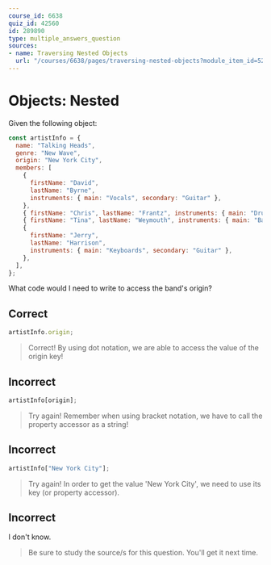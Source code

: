 ```yaml
---
course_id: 6638
quiz_id: 42560
id: 289890
type: multiple_answers_question
sources:
- name: Traversing Nested Objects
  url: "/courses/6638/pages/traversing-nested-objects?module_item_id=523471"
---
```


# Objects: Nested

Given the following object:

```javascript
const artistInfo = {
  name: "Talking Heads",
  genre: "New Wave",
  origin: "New York City",
  members: [
    {
      firstName: "David",
      lastName: "Byrne",
      instruments: { main: "Vocals", secondary: "Guitar" },
    },
    { firstName: "Chris", lastName: "Frantz", instruments: { main: "Drums" } },
    { firstName: "Tina", lastName: "Weymouth", instruments: { main: "Bass" } },
    {
      firstName: "Jerry",
      lastName: "Harrison",
      instruments: { main: "Keyboards", secondary: "Guitar" },
    },
  ],
};
```

What code would I need to write to access the band's origin?

## Correct

```javascript
artistInfo.origin;
```

> Correct! By using dot notation, we are able to access the value of the origin
> key!

## Incorrect

```javascript
artistInfo[origin];
```

> Try again! Remember when using bracket notation, we have to call the property
> accessor as a string!

## Incorrect

```javascript
artistInfo["New York City"];
```

> Try again! In order to get the value 'New York City', we need to use its key (or
> property accessor).

## Incorrect

I don't know.

> Be sure to study the source/s for this question. You'll get it next time.
